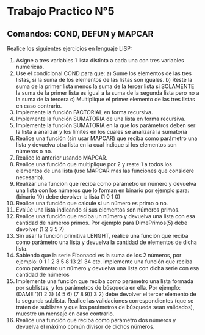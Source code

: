 # Trabajo Practico N°5

## Comandos: COND, DEFUN y MAPCAR

Realice los siguientes ejercicios en lenguaje LISP:

1. Asigne a tres variables 1 lista distinta a cada una con tres variables numéricas.
2. Use el condicional COND para que:
    a) Sume los elementos de las tres listas, si la suma de los elementos de las listas son
        iguales.
    b) Reste la suma de la primer lista menos la suma de la tercer lista si SOLAMENTE la
        suma de la primer lista es igual a la suma de la segunda lista pero no a la suma de la
        tercera
    c) Multiplique el primer elemento de las tres listas en caso contrario.
3. Implemente la función FACTORIAL en forma recursiva.
4. Implemente la función SUMATORIA de una lista en forma recursiva.
5. Implemente la función SUMATORIA en la que los parámetros deben ser la lista a analizar y
los límites en los cuales se analizará la sumatoria
6. Realice una función (sin usar MAPCAR) que reciba como parámetro una lista y devuelva otra
lista en la cual indique si los elementos son números o no.
7. Realice lo anterior usando MAPCAR.
8. Realice una función que multiplique por 2 y reste 1 a todos los elementos de una lista (use
MAPCAR mas las funciones que considere necesario).
9. Realizar una función que reciba como parámetro un número y devuelva una lista con los
números que lo forman en binario por ejemplo para: (binario 10) debe devolver la lista (1 0 1 0)
10. Realice una función que calcule si un número es primo o no.
11. Evalúe una lista indicando si sus elementos son números primos.
12. Realice una función que reciba un número y devuelva una lista con esa cantidad de números
primos. Por ejemplo para DimePrimos(5) debe devolver (1 2 3 5 7)
13. Sin usar la función primitiva LENGHT, realice una función que reciba como parámetro una
lista y devuelva la cantidad de elementos de dicha lista.
14. Sabiendo que la serie Fibonacci es la suma de los 2 números, por ejemplo: 0 1 1 2 3 5 8 13 21
34 etc. implemente una función que reciba como parámetro un número y devuelva una lista con
dicha serie con esa cantidad de números
15. Implemente una función que reciba como parámetro una lista formada por sublistas, y los
parámetros de búsqueda en ella. Por ejemplo: (DAME ‘((1 2 3) (4 5 6) (7 8 9)) 3 2) debe
devolver el tercer elemento de la segunda sublista. Realice las validaciones correspondientes
(que se traten de sublistas y que los parámetros de búsqueda sean validados), muestre un
mensaje en caso contrario.
16. Realice una función que reciba como parámetro dos números y devuelva el máximo común
divisor de dichos números.